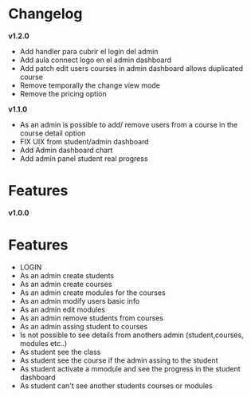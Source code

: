 # Changelog

**v1.2.0**

- Add handler para cubrir el login del admin
- Add aula connect logo en el admin dashboard
- Add patch edit users courses in admin dashboard allows duplicated course
- Remove temporally the change view mode
- Remove the pricing option

**v1.1.0**

- As an admin is possible to add/ remove users from a course in the course detail option
- FIX UIX from student/admin dashboard
- Add Admin dashboard chart
- Add admin panel student real progress

# Features

**v1.0.0**

# Features

- LOGIN
- As an admin create students
- As an admin create courses
- As an admin create modules for the courses
- As an admin modify users basic info
- As an admin edit modules
- As an admin remove students from courses
- As an admin assing student to courses
- Is not possible to see details from anothers admin (student,courses, modules etc..)
- As student see the class
- As student see the course if the admin assing to the student
- As student activate a mmodule and see the progress in the student dashboard
- As student can't see another students courses or modules
